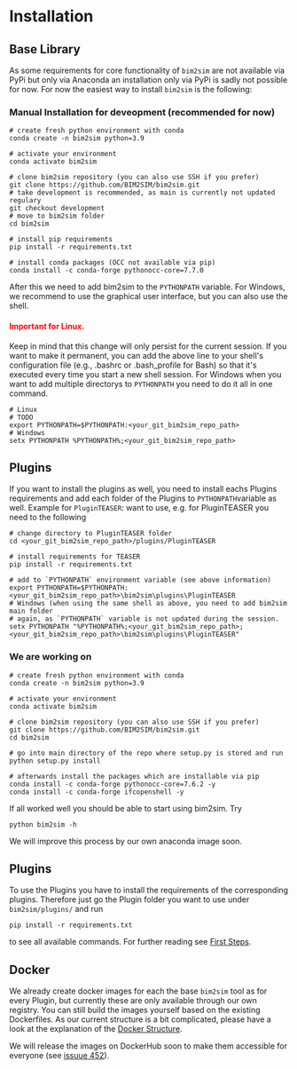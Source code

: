 # Installation

## Base Library

As some requirements for core functionality of `bim2sim` are not available via
PyPi but only via Anaconda an installation only via PyPi is sadly not possible
for now.
For now the easiest way to install `bim2sim` is the following:

### Manual Installation for deveopment (recommended for now)
```shell
# create fresh python environment with conda 
conda create -n bim2sim python=3.9

# activate your environment
conda activate bim2sim

# clone bim2sim repository (you can also use SSH if you prefer)
git clone https://github.com/BIM2SIM/bim2sim.git
# take development is recommended, as main is currently not updated regulary
git checkout development
# move to bim2sim folder
cd bim2sim

# install pip requirements
pip install -r requirements.txt

# install conda packages (OCC not available via pip)
conda install -c conda-forge pythonocc-core=7.7.0
```
After this we need to add bim2sim to the `PYTHONPATH` variable. For Windows, we 
recommend to use the graphical user interface, but you can also use the shell.
#### <span style="color:red">Important for Linux.</span>
Keep in mind that this change will only persist for the current session.
If you want to make it permanent, you can add the above line to your shell's 
configuration file (e.g., .bashrc or .bash_profile for Bash) so that it's 
executed every time you start a new shell session.
For Windows when you want to add multiple directorys to `PYTHONPATH` you need to
do it all in one command.

```shell
# Linux
# TODO
export PYTHONPATH=$PYTHONPATH:<your_git_bim2sim_repo_path>
# Windows
setx PYTHONPATH %PYTHONPATH%;<your_git_bim2sim_repo_path>
```

## Plugins
If you want to install the plugins as well, you need to install eachs Plugins requirements and 
add each folder of the Plugins to `PYTHONPATH`variable as well.
Example for `PluginTEASER`:
want to use, e.g. for PluginTEASER you need to the following
```shell
# change directory to PluginTEASER folder
cd <your_git_bim2sim_repo_path>/plugins/PluginTEASER

# install requirements for TEASER
pip install -r requirements.txt

# add to `PYTHONPATH` environment variable (see above information)
export PYTHONPATH=$PYTHONPATH:<your_git_bim2sim_repo_path>\bim2sim\plugins\PluginTEASER
# Windows (when using the same shell as above, you need to add bim2sim main folder
# again, as `PYTHONPATH` variable is not updated during the session.
setx PYTHONPATH "%PYTHONPATH%;<your_git_bim2sim_repo_path>;<your_git_bim2sim_repo_path>\bim2sim\plugins\PluginTEASER"
```


### We are working on 
```
# create fresh python environment with conda 
conda create -n bim2sim python=3.9

# activate your environment
conda activate bim2sim

# clone bim2sim repository (you can also use SSH if you prefer)
git clone https://github.com/BIM2SIM/bim2sim.git
cd bim2sim

# go into main directory of the repo where setup.py is stored and run
python setup.py install

# afterwards install the packages which are installable via pip
conda install -c conda-forge pythonocc-core=7.6.2 -y
conda install -c conda-forge ifcopenshell -y
```

If all worked well you should be able to start using bim2sim. Try

`python bim2sim -h`

We will improve this process by our own anaconda image soon.

## Plugins

To use the Plugins you have to install the requirements of the corresponding
plugins. Therefore just go the Plugin folder you want to use under
`bim2sim/plugins/` and run

```
pip install -r requirements.txt
```

to see all available commands. For further reading see
[First Steps](First_steps).


## Docker

We already create docker images for each the base `bim2sim` tool as for every
Plugin, but currently these are only available through our own registry. You can
still build the images yourself based on the existing Dockerfiles. As our
current structure is a bit complicated, please have a look at the explanation of
the [Docker Structure](docker_structure).

We will release the images on DockerHub soon to make them accessible for
everyone (see [issuue 452](https://github.com/BIM2SIM/bim2sim/issues/452)). 